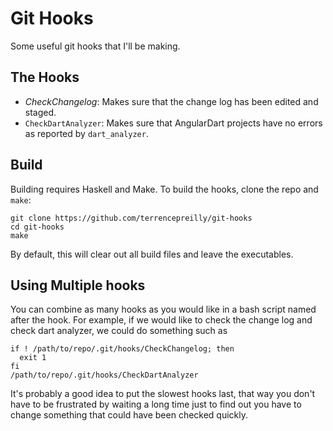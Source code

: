 # Git Hooks

Some useful git hooks that I'll be making.

## The Hooks

- *CheckChangelog*: Makes sure that the change log has been
  edited and staged.
- `CheckDartAnalyzer`: Makes sure that AngularDart projects have
  no errors as reported by `dart_analyzer`.

## Build

Building requires Haskell and Make. To build the hooks, clone
the repo and `make`:

```
git clone https://github.com/terrencepreilly/git-hooks
cd git-hooks
make
```

By default, this will clear out all build files and leave the
executables.

## Using Multiple hooks

You can combine as many hooks as you would like in a bash script
named after the hook.  For example, if we would like to check the
change log and check dart analyzer, we could do something such as

```
if ! /path/to/repo/.git/hooks/CheckChangelog; then
  exit 1
fi
/path/to/repo/.git/hooks/CheckDartAnalyzer
```

It's probably a good idea to put the slowest hooks last, that way you
don't have to be frustrated by waiting a long time just to find out you
have to change something that could have been checked quickly.
